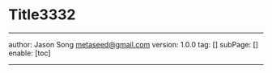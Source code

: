 # Title3332
---
author: Jason Song <metaseed@gmail.com>
version: 1.0.0
tag: []
subPage: []
enable: [toc]

---

